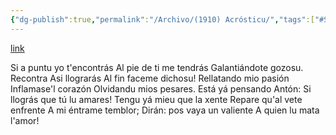 ```yaml
---
{"dg-publish":true,"permalink":"/Archivo/(1910) Acrósticu/","tags":["#Siglo_20","a1915","central","Valentín_Ochoa","escrito","Langreo","poema"]}
---
```


[link](https://asturies.com/sites/default/files/escritores/acrosticu.txt)

Si a puntu yo t'encontrás 
Al pie de ti me tendrás 
Galantiándote gozosu. 
Recontra Asi llograrás 
Al fin faceme dichosu! 
Rellatando mio pasión 
Inflamase'l corazón 
Olvidandu mios pesares. 
Está yá pensando Antón: 
Si llográs que tú lu amares! 
Tengu yá mieu que la xente 
Repare qu'al vete enfrente 
A mi éntrame temblor; 
Dirán: pos vaya un valiente 
A quien lu mata l'amor!